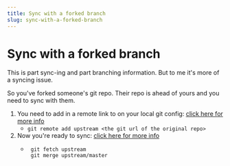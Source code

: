 ```yaml
---
title: Sync with a forked branch
slug: sync-with-a-forked-branch
---
```

# Sync with a forked branch

This is part sync-ing and part branching information. But to me it's more of a syncing issue.

So you've forked someone's git repo. Their repo is ahead of yours and you need to sync with them.

1. You need to add in a remote link to on your local git config: [click here for more info](https://help.github.com/articles/configuring-a-remote-for-a-fork/)
    * `git remote add upstream <the git url of the original repo>`
2. Now you're ready to sync: [click here for more info](https://help.github.com/articles/syncing-a-fork/)
      * ```
         git fetch upstream
         git merge upstream/master
        ```
